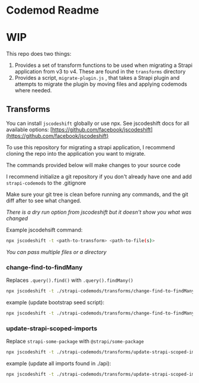 # Codemod Readme

# WIP

This repo does two things:

1. Provides a set of transform functions to be used when migrating a Strapi application from v3 to v4.  These are found in the `transforms` directory
2. Provides a script, `migrate-plugin.js` , that takes a Strapi plugin and attempts to migrate the plugin by moving files and applying codemods where needed.

## Transforms

You can install `jscodeshift` globally or use npx.  See jscodeshift docs for all available options: [https://github.com/facebook/jscodeshift](https://github.com/facebook/jscodeshift)

To use this repository for migrating a strapi application, I recommend cloning the repo into the application you want to migrate. 

The commands provided below will make changes to your source code

I recommend initialize a git repository if you don't already have one and add `strapi-codemods` to the .gitignore

Make sure your git tree is clean before running any commands, and the git diff after to see what changed.

*There is a dry run option from jscodeshift but it doesn't show you what was changed*

Example jscodehsift command:

```bash
npx jscodeshift -t <path-to-transform> <path-to-file(s)>
```

*You can pass multiple files or a directory*

### change-find-to-findMany

Replaces `.query().find()` with `.query().findMany()`

```bash
npx jscodeshift -t ./strapi-codemods/transforms/change-find-to-findMany.js <path-to-file>
```

example (update bootstrap seed script):

```bash
npx jscodeshift -t ./strapi-codemods/transforms/change-find-to-findMany.js  ./config/functions/bootstrap.js
```

### update-strapi-scoped-imports

Replace `strapi-some-package` with `@strapi/some-package`

```bash
npx jscodeshift -t ./strapi-codemods/transforms/update-strapi-scoped-imports.js  <path-to-file>>
```

example (update all imports found in ./api):

```bash
npx jscodeshift -t ./strapi-codemods/transforms/update-strapi-scoped-imports.js  ./api
```
